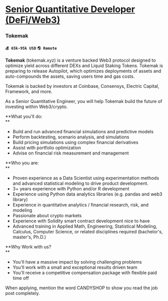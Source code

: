 # [Senior Quantitative Developer (DeFi/Web3)](https://www.remotewlb.com/apply/senior-quantitative-developer-defi-web3)  
### Tokemak  
#### `💰 65k-95k USD` `🌎 Remote`  

**Tokemak** (tokemak.xyz) is a venture backed Web3 protocol designed to optimize yield across different DEXs and Liquid Staking Tokens. Tokemak is preparing to release Autopilot, which optimizes deployments of assets and auto-compounds the assets, saving users time and gas costs.  
  
Tokemak is backed by investors at Coinbase, Consensys, Electric Capital, Framework, and more.  
  
As a Senior Quantitative Engineer, you will help Tokemak build the future of investing within Web3/crypto.  
  
 **What you'll do:  
**  

  * Build and run advanced financial simulations and predictive models
  * Perform backtesting, scenario analysis, and simulations
  * Build pricing simulations using complex financial derivatives
  * Assist with portfolio optimization
  * Advise on financial risk measurement and management

  

**Who you are:  
**  

  * Proven experience as a Data Scientist using experimentation methods and advanced statistical modeling to drive product development.
  * 3+ years experience with Python and/or R development
  * Experience using Python data analytics libraries (e.g. pandas and web3 library)
  * Experience in quantitative analytics / financial research, risk, and modeling
  * Passionate about crypto markets
  * Experience with Solidity smart contract development nice to have
  * Advanced training in Applied Math, Engineering, Statistical Modeling, Calculus, Computer Science, or related disciplines required (bachelor's, master's, Ph.D.)

  
**Why Work with us?  
**  

  * You'll have a massive impact by solving challenging problems
  * You'll work with a small and exceptional results driven team
  * You'll receive a competitive compensation package with flexible paid time off

When applying, mention the word CANDYSHOP to show you read the job post completely.

